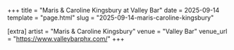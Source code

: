 +++
title = "Maris & Caroline Kingsbury at Valley Bar"
date = 2025-09-14
template = "page.html"
slug = "2025-09-14-maris-caroline-kingsbury"

[extra]
artist = "Maris & Caroline Kingsbury"
venue = "Valley Bar"
venue_url = "https://www.valleybarphx.com/"
+++
